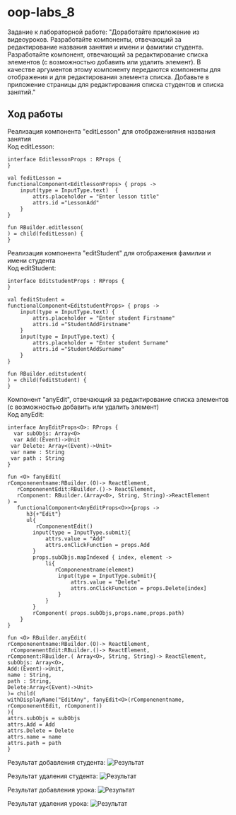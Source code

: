 # oop-labs_8
Задание к лабораторной работе: "Доработайте приложение из видеоуроков. Разработайте компоненты, отвечающий за редактирование названия занятия и имени и фамилии студента. Разработайте компонент, отвечающий за редактирование списка элементов (с возможностью добавить или удалить элемент). В качестве аргументов этому компоненту передаются компоненты для отображения и для редактирования элемента списка. Добавьте в приложение страницы для редактирования списка студентов и списка занятий." 
## Ход работы<br>

 Реализация компонента "editLesson" для отображенияния названия занятия<br>
Код editLesson:<br>

    interface EditlessonProps : RProps {
    }

    val feditLesson =
    functionalComponent<EditlessonProps> { props ->
        input(type = InputType.text)  {
            attrs.placeholder = "Enter lesson title"
            attrs.id ="LessonAdd"
        }
    }

    fun RBuilder.editlesson(
    ) = child(feditLesson) {
    }

 Реализация компонента "editStudent" для отображения фамилии и имени студента<br>
Код editStudent:<br>

    interface EditstudentProps : RProps {
    }

    val feditStudent =
    functionalComponent<EditstudentProps> { props ->
        input(type = InputType.text) {
            attrs.placeholder = "Enter student Firstname"
            attrs.id ="StudentAddFirstname"
        }
        input(type = InputType.text) {
            attrs.placeholder = "Enter student Surname"
            attrs.id ="StudentAddSurname"
        }
    }

    fun RBuilder.editstudent(
    ) = child(feditStudent) {
    }

 Компонент "anyEdit", отвечающий за редактирование списка элементов (с возможностью добавить или удалить элемент)<br>
Код anyEdit:<br>

    interface AnyEditProps<O>: RProps {
      var subObjs: Array<O>
      var Add:(Event)->Unit
     var Delete: Array<(Event)->Unit>
     var name : String
     var path : String
    }

    fun <O> fanyEdit(
    rComponenentname:RBuilder.(O)-> ReactElement,
       rComponenentEdit:RBuilder.()-> ReactElement,
       rComponent: RBuilder.(Array<O>, String, String)->ReactElement
    ) =
       functionalComponent<AnyEditProps<O>>{props ->
          h3{+"Edit"}
          ul{
             rComponenentEdit()
            input(type = InputType.submit){
                attrs.value = "Add"
                attrs.onClickFunction = props.Add
            }
            props.subObjs.mapIndexed { index, element ->
                li{
                   rComponenentname(element)
                    input(type = InputType.submit){
                        attrs.value = "Delete"
                        attrs.onClickFunction = props.Delete[index]
                    }
                }
            }
            rComponent( props.subObjs,props.name,props.path)
        }
    }

    fun <O> RBuilder.anyEdit(
    rComponenentname:RBuilder.(O)-> ReactElement,
     rComponenentEdit:RBuilder.()-> ReactElement,
    rComponent:RBuilder.( Array<O>, String, String)-> ReactElement,
    subObjs: Array<O>,
    Add:(Event)->Unit,
    name : String,
    path : String,
    Delete:Array<(Event)->Unit>
    )= child(
    withDisplayName("EditAny", fanyEdit<O>(rComponenentname, rComponenentEdit, rComponent))
    ){
    attrs.subObjs = subObjs
    attrs.Add = Add
    attrs.Delete = Delete
    attrs.name = name
    attrs.path = path
    }



Результат добавления студента:
![Результат](https://github.com/Nurgul-Saduova/oop-labs/blob/lab_8/Screenshots/доб%20студента.PNG?raw=true)

Результат удаления студента:
![Результат](https://github.com/Nurgul-Saduova/oop-labs/blob/lab_8/Screenshots/уд%20студента.PNG?raw=true)

Результат добавления урока:
![Результат](https://github.com/Nurgul-Saduova/oop-labs/blob/lab_8/Screenshots/доб%20урока.PNG?raw=true)

Результат удаления урока:
![Результат](https://github.com/Nurgul-Saduova/oop-labs/blob/lab_8/Screenshots/уд%20урока.PNG?raw=true)
